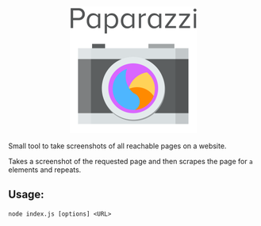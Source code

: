 <p align="center">
    <img width=256 src="https://raw.githubusercontent.com/GodlikePenguin/Paparazzi/master/assets/logo.png">
</p>

Small tool to take screenshots of all reachable pages on a website.

Takes a screenshot of the requested page and then scrapes the page for `a` elements and repeats.

## Usage:
```
node index.js [options] <URL>
```
